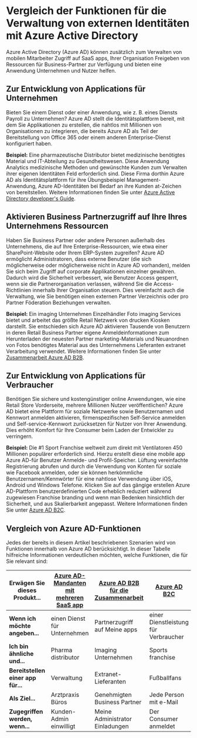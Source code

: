 <properties
   pageTitle="Vergleich der Funktionen für die Verwaltung von externen Identitäten mit Azure Active Directory | Microsoft Azure"
   description="Vergleicht Azure Active Directory B2B Zusammenarbeit, B2C und mehrere Mandanten App für die Unterstützung der Authentifizierung und Autorisierung für externe Identitäten"
   services="active-directory"
   documentationCenter="" 
   authors="arvindsuthar"
   manager="cliffdi"
   editor=""
   tags=""/>

<tags
   ms.service="active-directory"
   ms.devlang="NA"
   ms.topic="article"
   ms.tgt_pltfrm="NA"
   ms.workload="identity"
   ms.date="02/24/2016"
   ms.author="asuthar"/>

# <a name="comparing-capabilities-for-managing-external-identities-using-azure-active-directory"></a>Vergleich der Funktionen für die Verwaltung von externen Identitäten mit Azure Active Directory

Azure Active Directory (Azure AD) können zusätzlich zum Verwalten von mobilen Mitarbeiter Zugriff auf SaaS apps, Ihrer Organisation Freigeben von Ressourcen für Business-Partner zur Verfügung und bieten eine Anwendung Unternehmen und Nutzer helfen.

## <a name="developing-applications-for-businesses"></a>Zur Entwicklung von Applications für Unternehmen

Bieten Sie einem Dienst oder einer Anwendung, wie z. B. eines Diensts Payroll zu Unternehmen? Azure AD stellt die Identitätsplattform bereit, mit dem Sie Applikationen zu erstellen, die nahtlos mit Millionen von Organisationen zu integrieren, die bereits Azure AD als Teil der Bereitstellung von Office 365 oder einem anderen Enterprise-Dienst konfiguriert haben.

**Beispiel:** Eine pharmazeutische Distributor bietet medizinische benötigtes Material und IT-Abteilung zu Gesundheitswesen. Diese Anwendung Analytics medizinische Methoden und gewünschte Kunden zum Verwalten ihrer eigenen Identitäten Feld erforderlich sind. Diese Firma dorthin Azure AD als Identitätsplattform für ihre Übungsbeispiel Management-Anwendung, Azure AD-Identitäten bei Bedarf an ihre Kunden at-Zeichen von bereitstellen. Weitere Informationen finden Sie unter [Azure Active Directory developer's Guide](active-directory-developers-guide.md).

## <a name="enabling-business-partner-access-to-your-corporate-resources"></a>Aktivieren Business Partnerzugriff auf Ihre Ihres Unternehmens Ressourcen

Haben Sie Business Partner oder andere Personen außerhalb des Unternehmens, die auf Ihre Enterprise-Ressourcen, wie etwa einer SharePoint-Website oder Ihrem ERP-System zugreifen? Azure AD ermöglicht Administratoren, dass externe Benutzer (die sich möglicherweise oder möglicherweise nicht in Azure AD vorhanden), melden Sie sich beim Zugriff auf corporate Applikationen einzelner gewähren. Dadurch wird die Sicherheit verbessert, wie Benutzer Access gesperrt, wenn sie die Partnerorganisation verlassen, während Sie die Access-Richtlinien innerhalb Ihrer Organisation steuern. Dies vereinfacht auch die Verwaltung, wie Sie benötigen einen externen Partner Verzeichnis oder pro Partner Föderation Beziehungen verwalten.

**Beispiel:** Ein imaging Unternehmen Einzelhändler Foto imaging Services bietet und arbeitet das größte Retail Netzwerk von drucken Kiosken darstellt. Sie entschieden sich Azure AD aktivieren Tausende von Benutzern in deren Retail Business Partner eigene Anmeldeinformationen zum Herunterladen der neuesten Partner marketing-Materials und Neuanordnen von Fotos benötigtes Material aus des Unternehmens Lieferanten extranet Verarbeitung verwendet. Weitere Informationen finden Sie unter [Zusammenarbeit Azure AD B2B](active-directory-b2b-what-is-azure-ad-b2b.md).

## <a name="developing-applications-for-consumers"></a>Zur Entwicklung von Applications für Verbraucher

Benötigen Sie sichere und kostengünstiger online Anwendungen, wie eine Retail Store Vorderseite, mehrere Millionen Nutzer veröffentlichen? Azure AD bietet eine Plattform für soziale Netzwerke sowie Benutzernamen und Kennwort anmelden aktivieren, firmenspezifischen Self-Service anmelden und Self-service-Kennwort zurücksetzen für Nutzer von Ihrer Anwendung. Dies erhöht Komfort für Ihre Consumer beim Laden der Entwickler zu verringern.

**Beispiel:** Die \#1 Sport Franchise weltweit zum direkt mit Ventilatoren 450 Millionen populärer erforderlich sind. Hierzu erstellt diese eine mobile app Azure AD-für Benutzer Anmelde- und Profil-Speicher. Lüftung vereinfachte Registrierung abrufen und durch die Verwendung von Konten für soziale wie Facebook anmelden, oder sie können herkömmliche Benutzernamen/Kennwörter für eine nahtlose Verwendung über iOS, Android und Windows Telefone. Klicken Sie auf das gängige erstellen Azure AD-Plattform benutzerdefinierten Code erheblich reduziert während zugewiesen Franchise branding und wenn man Bedenken hinsichtlich der Sicherheit, und aus Skalierbarkeit angepasst. Weitere Informationen finden Sie unter [Azure AD B2C](https://azure.microsoft.com/documentation/services/active-directory-b2c/).

## <a name="comparison-of-azure-ad-capabilities"></a>Vergleich von Azure AD-Funktionen

Jedes der bereits in diesem Artikel beschriebenen Szenarien wird von Funktionen innerhalb von Azure AD berücksichtigt. In dieser Tabelle hilfreiche Informationen verdeutlichen möchten, welche Funktionen, die für Sie relevant sind:

| **Erwägen Sie dieses Produkt...**       | [Azure AD-Mandanten mit mehreren SaaS app](active-directory-developers-guide.md)    | [Azure AD B2B für die Zusammenarbeit](active-directory-b2b-what-is-azure-ad-b2b.md)        | [Azure AD B2C](https://azure.microsoft.com/documentation/services/active-directory-b2c/)                |
|-----------------------|-------------------------|----------------------------|------------------------|
| **Wenn ich möchte angeben...** | einen Dienst für Unternehmen | Partnerzugriff auf Meine apps  | einer Dienstleistung für Verbraucher |
| **Ich bin ähnliche und...**  | Pharma distributor      | Imaging Unternehmen            | Sports franchise       |
| **Bereitstellen einer app für...**  | Verwaltung     | Extranet-Lieferanten          | Fußballfans            |
| **Als Ziel...**        | Arztpraxis Büros        | Genehmigten Business Partner | Jede Person mit e-Mail      |
| **Zugegriffen werden, wenn...**      | Kunden-Admin einwilligt | Meine Administrator Einladungen           | Der Consumer anmeldet      |
